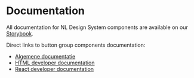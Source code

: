 # Documentation
All documentation for NL Design System components are available on our [Storybook](https://gemeentenijmegen.github.io/design-system).

Direct links to button group components documentation:
- [Algemene documentatie](https://gemeentenijmegen.github.io/design-system/?path=/docs/components-button-group-documentatie--docs)
- [HTML developer documentation](https://gemeentenijmegen.github.io/design-system/?path=/docs/css-button-group--docs)
- [React developer documentation](https://gemeentenijmegen.github.io/design-system/?path=/docs/react-button-group--docs)